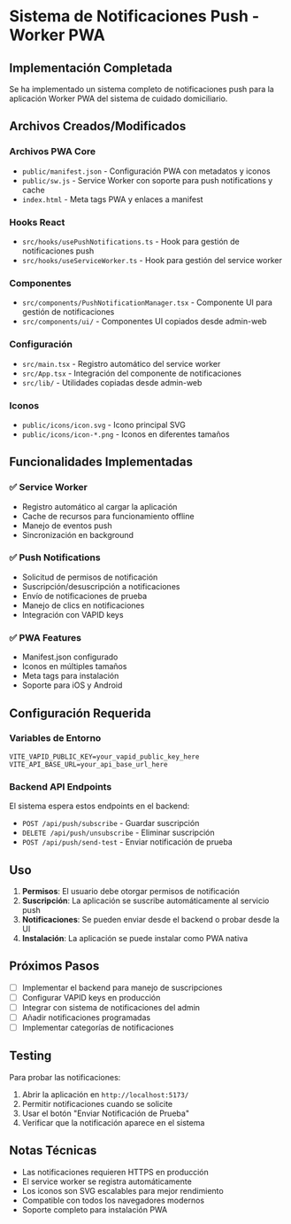 # Sistema de Notificaciones Push - Worker PWA

## Implementación Completada

Se ha implementado un sistema completo de notificaciones push para la aplicación Worker PWA del sistema de cuidado domiciliario.

## Archivos Creados/Modificados

### Archivos PWA Core
- `public/manifest.json` - Configuración PWA con metadatos y iconos
- `public/sw.js` - Service Worker con soporte para push notifications y cache
- `index.html` - Meta tags PWA y enlaces a manifest

### Hooks React
- `src/hooks/usePushNotifications.ts` - Hook para gestión de notificaciones push
- `src/hooks/useServiceWorker.ts` - Hook para gestión del service worker

### Componentes
- `src/components/PushNotificationManager.tsx` - Componente UI para gestión de notificaciones
- `src/components/ui/` - Componentes UI copiados desde admin-web

### Configuración
- `src/main.tsx` - Registro automático del service worker
- `src/App.tsx` - Integración del componente de notificaciones
- `src/lib/` - Utilidades copiadas desde admin-web

### Iconos
- `public/icons/icon.svg` - Icono principal SVG
- `public/icons/icon-*.png` - Iconos en diferentes tamaños

## Funcionalidades Implementadas

### ✅ Service Worker
- Registro automático al cargar la aplicación
- Cache de recursos para funcionamiento offline
- Manejo de eventos push
- Sincronización en background

### ✅ Push Notifications
- Solicitud de permisos de notificación
- Suscripción/desuscripción a notificaciones
- Envío de notificaciones de prueba
- Manejo de clics en notificaciones
- Integración con VAPID keys

### ✅ PWA Features
- Manifest.json configurado
- Iconos en múltiples tamaños
- Meta tags para instalación
- Soporte para iOS y Android

## Configuración Requerida

### Variables de Entorno
```env
VITE_VAPID_PUBLIC_KEY=your_vapid_public_key_here
VITE_API_BASE_URL=your_api_base_url_here
```

### Backend API Endpoints
El sistema espera estos endpoints en el backend:
- `POST /api/push/subscribe` - Guardar suscripción
- `DELETE /api/push/unsubscribe` - Eliminar suscripción
- `POST /api/push/send-test` - Enviar notificación de prueba

## Uso

1. **Permisos**: El usuario debe otorgar permisos de notificación
2. **Suscripción**: La aplicación se suscribe automáticamente al servicio push
3. **Notificaciones**: Se pueden enviar desde el backend o probar desde la UI
4. **Instalación**: La aplicación se puede instalar como PWA nativa

## Próximos Pasos

- [ ] Implementar el backend para manejo de suscripciones
- [ ] Configurar VAPID keys en producción
- [ ] Integrar con sistema de notificaciones del admin
- [ ] Añadir notificaciones programadas
- [ ] Implementar categorías de notificaciones

## Testing

Para probar las notificaciones:
1. Abrir la aplicación en `http://localhost:5173/`
2. Permitir notificaciones cuando se solicite
3. Usar el botón "Enviar Notificación de Prueba"
4. Verificar que la notificación aparece en el sistema

## Notas Técnicas

- Las notificaciones requieren HTTPS en producción
- El service worker se registra automáticamente
- Los iconos son SVG escalables para mejor rendimiento
- Compatible con todos los navegadores modernos
- Soporte completo para instalación PWA